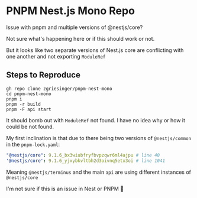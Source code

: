 # PNPM Nest.js Mono Repo

Issue with pnpm and multiple versions of @nestjs/core?

Not sure what's happening here or if this should work or not.

But it looks like two separate versions of Nest.js core are conflicting with one another and not exporting `ModuleRef`

## Steps to Reproduce

```
gh repo clone zgriesinger/pnpm-nest-mono
cd pnpm-nest-mono
pnpm i
pnpm -r build
pnpm -F api start
```

It should bomb out with `ModuleRef` not found. I have no idea why or how it could be not found.

My first inclination is that due to there being two versions of `@nestjs/common` in the `pnpm-lock.yaml`:

```yaml
"@nestjs/core": 9.1.6_bx3wiubfryfbvpzqwr6ml4ajpu # line 40
'@nestjs/core': 9.1.6_yjxybkvltbh2d3oivnq5etx3oi # line 1041
```

Meaning `@nestjs/terminus` and the main `api` are using different instances of `@nestjs/core`

I'm not sure if this is an issue in Nest or PNPM 🤔
